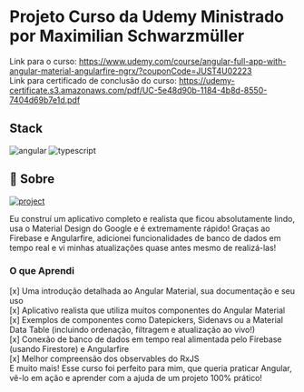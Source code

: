[TYPESCRIPT__BADGE]: https://img.shields.io/badge/typescript-D4FAFF?style=for-the-badge&logo=typescript
[ANGULAR__BADGE]: https://img.shields.io/badge/Angular-red?style=for-the-badge&logo=angular
[PROJECT__BADGE]: https://img.shields.io/badge/📱Visit_this_project-000?style=for-the-badge&logo=project
[PROJECT__URL]: https://ng-fitness-tracker-7f1fd.web.app/

# Projeto Curso da Udemy Ministrado por Maximilian Schwarzmüller

Link para o curso: https://www.udemy.com/course/angular-full-app-with-angular-material-angularfire-ngrx/?couponCode=JUST4U02223 <br>
Link para certificado de conclusão do curso: https://udemy-certificate.s3.amazonaws.com/pdf/UC-5e48d90b-1184-4b8d-8550-7404d69b7e1d.pdf

## Stack

![angular][ANGULAR__BADGE]
![typescript][TYPESCRIPT__BADGE]

## 📖 Sobre

[![project][PROJECT__BADGE]][PROJECT__URL]

Eu construí um aplicativo completo e realista que ficou absolutamente lindo, usa o Material Design do Google e é extremamente rápido! Graças ao Firebase e Angularfire, adicionei funcionalidades de banco de dados em tempo real e vi minhas atualizações quase antes mesmo de realizá-las!

### O que Aprendi

[x] Uma introdução detalhada ao Angular Material, sua documentação e seu uso <br>
[x] Aplicativo realista que utiliza muitos componentes do Angular Material <br>
[x] Exemplos de componentes como Datepickers, Sidenavs ou a Material Data Table (incluindo ordenação, filtragem e atualização ao vivo!) <br>
[x] Conexão de banco de dados em tempo real alimentada pelo Firebase (usando Firestore) e Angularfire <br>
[x] Melhor compreensão dos observables do RxJS <br>
E muito mais!
Esse curso foi perfeito para mim, que queria praticar Angular, vê-lo em ação e aprender com a ajuda de um projeto 100% prático!


